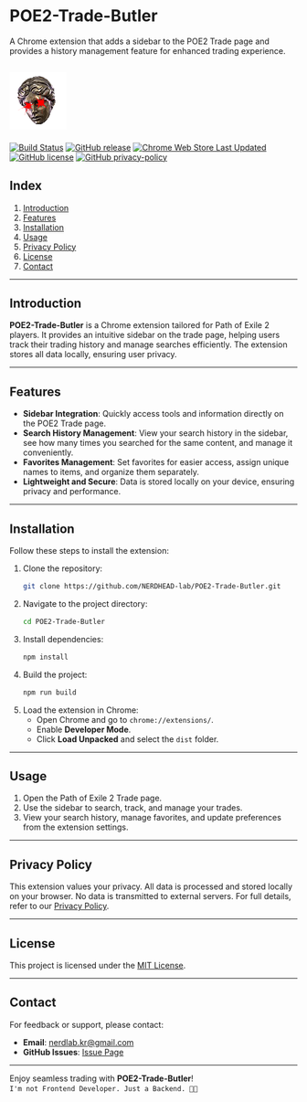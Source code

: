 # POE2-Trade-Butler

A Chrome extension that adds a sidebar to the POE2 Trade page and provides a history management feature for enhanced trading experience.

![./src/icon.png](src/assets/icon.png)
---
[![Build Status](https://github.com/NERDHEAD-lab/POE2-Trade-Butler/actions/workflows/release-please.yml/badge.svg)](https://github.com/NERDHEAD-lab/POE2-Trade-Butler/actions)
[![GitHub release](https://img.shields.io/github/v/release/NERDHEAD-lab/POE2-Trade-Butler)](https://github.com/NERDHEAD-lab/POE2-Trade-Butler/releases)
[![Chrome Web Store Last Updated](https://img.shields.io/chrome-web-store/v/ipnemofnhodcgcplnnfekbfpmngeeocm)](https://chrome.google.com/webstore/detail/poe2-trade-butler/ipnemofnhodcgcplnnfekbfpmngeeocm)
<br>
[![GitHub license](https://img.shields.io/github/license/NERDHEAD-lab/POE2-Trade-Butler)](https://github.com/NERDHEAD-lab/POE2-Trade-Butler/blob/master/LICENSE)
[![GitHub privacy-policy](https://img.shields.io/badge/Privacy%20Policy-Read%20Here-blue)](https://github.com/NERDHEAD-lab/POE2-Trade-Butler/blob/master/privacy-policy.md)

## Index
1. [Introduction](#introduction)
2. [Features](#features)
3. [Installation](#installation)
4. [Usage](#usage)
5. [Privacy Policy](#privacy-policy)
6. [License](#license)
7. [Contact](#contact)

---

## Introduction
**POE2-Trade-Butler** is a Chrome extension tailored for Path of Exile 2 players. It provides an intuitive sidebar on the trade page, helping users track their trading history and manage searches efficiently. The extension stores all data locally, ensuring user privacy.

---

## Features
- **Sidebar Integration**: Quickly access tools and information directly on the POE2 Trade page.
- **Search History Management**: View your search history in the sidebar, see how many times you searched for the same content, and manage it conveniently.
- **Favorites Management**: Set favorites for easier access, assign unique names to items, and organize them separately.
- **Lightweight and Secure**: Data is stored locally on your device, ensuring privacy and performance.

---

## Installation
Follow these steps to install the extension:

1. Clone the repository:
   ```bash
   git clone https://github.com/NERDHEAD-lab/POE2-Trade-Butler.git
   ```
2. Navigate to the project directory:
   ```bash
   cd POE2-Trade-Butler
   ```
3. Install dependencies:
   ```bash
   npm install
   ```
4. Build the project:
   ```bash
   npm run build
   ```
5. Load the extension in Chrome:
    - Open Chrome and go to `chrome://extensions/`.
    - Enable **Developer Mode**.
    - Click **Load Unpacked** and select the `dist` folder.

---

## Usage
1. Open the Path of Exile 2 Trade page.
2. Use the sidebar to search, track, and manage your trades.
3. View your search history, manage favorites, and update preferences from the extension settings.

---

## Privacy Policy
This extension values your privacy. All data is processed and stored locally on your browser. No data is transmitted to external servers. For full details, refer to our [Privacy Policy](./privacy-policy.md).

---

## License
This project is licensed under the [MIT License](./LICENSE).

---

## Contact
For feedback or support, please contact:
- **Email**: nerdlab.kr@gmail.com
- **GitHub Issues**: [Issue Page](https://github.com/NERDHEAD-lab/POE2-Trade-Butler/issues)

---

Enjoy seamless trading with **POE2-Trade-Butler**!<br>
`I'm not Frontend Developer. Just a Backend. 🥕🥕`
